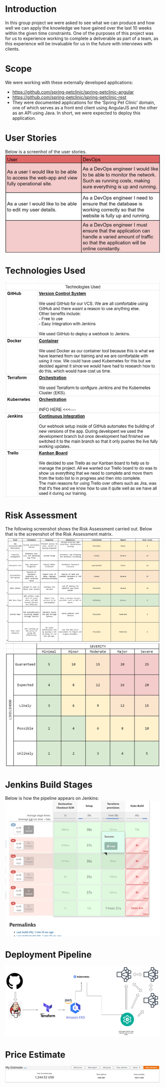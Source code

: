 # Introduction 
In this group project we were asked to see what we can produce and how well we can apply the knowledge we have gained over the last 10 weeks within the given time constraints.
One of the purposes of this project was for us to experience working to complete a deliverable as part of a team, as this experience will be invaluable for us in the future with interviews with clients. 

# Scope
We were working with these externally developed applications:
- https://github.com/spring-petclinic/spring-petclinic-angular
- https://github.com/spring-petclinic/spring-petclinic-rest
- They were documented applications for the ‘Spring Pet Clinic’ domain, one of which serves as a front end client using AngularJS and the other as an API using Java.
In short, we were expected to deploy this application.

# User Stories 
Below is a screenhot of the user stories.
![ed](./documentation/user-stories_1.jpg)

# Technologies Used
![ed](./documentation/technologies-used.jpg)

# Risk Assessment
The following screenshot shows the Risk Assessment carried out. Below that is the screenshot of the Risk Assessment matrix.
![ed](./documentation/Risk-Assessment.jpg)
![ed](./documentation/Risk-Assessment_Matrix.jpg)

# Jenkins Build Stages
Below is how the pipeline appears on Jenkins:
![ed](./documentation/jenkins-deploy.jpg)

# Deployment Pipeline 
![ed](./documentation/Deployment-pipelineV2.png)

# Price Estimate 
![ed](./documentation/price-estimate_ec2medium_EKS.jpg)